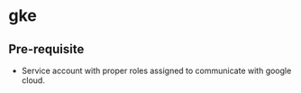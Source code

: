 # gke

## Pre-requisite
- Service account with proper roles assigned to communicate with google cloud.
